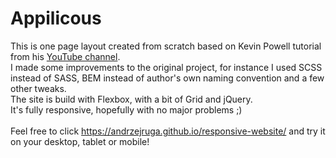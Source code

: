 # Appilicous

This is one page layout created from scratch based on Kevin Powell tutorial from his <a href="https://www.youtube.com/user/KepowOb">YouTube channel</a>.<br>
I made some improvements to the original project, for instance I used SCSS instead of SASS, BEM instead of author's own naming convention and a few other tweaks.<br>
The site is build with Flexbox, with a bit of Grid and jQuery.<br>
It's fully responsive, hopefully with no major problems ;)<br><br>
Feel free to click https://andrzejruga.github.io/responsive-website/ and try it on your desktop, tablet or mobile!



